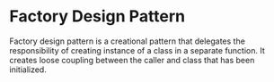 # Factory Design Pattern

Factory design pattern is a creational pattern that delegates the responsibility of creating instance of a class in a separate function. It creates loose coupling between the caller and class that has been initialized.